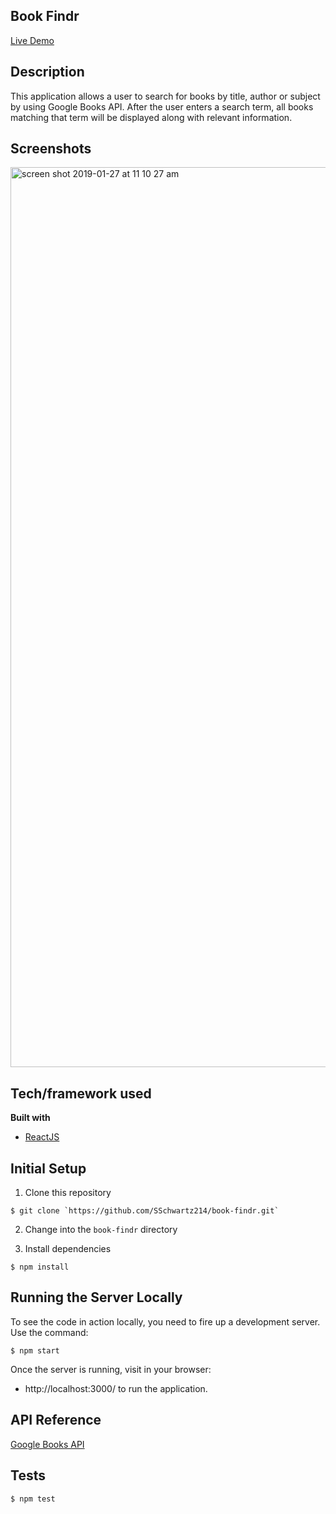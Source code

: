 ## Book Findr

[Live Demo](https://bookfindr.herokuapp.com/)

## Description

This application allows a user to search for books by title, author or subject by using Google Books API.  After the user enters a search term, all books matching that term will be displayed along with relevant information.
 
## Screenshots

<img width="1440" alt="screen shot 2019-01-27 at 11 10 27 am" src="https://user-images.githubusercontent.com/30695131/51803543-5ca51300-2224-11e9-9c83-29e8797e32dc.png">

## Tech/framework used

<b>Built with</b>
- [ReactJS](https://reactjs.org/)

## Initial Setup

1. Clone this repository 

  ```shell
 $ git clone `https://github.com/SSchwartz214/book-findr.git`
  ```
  
2. Change into the `book-findr` directory

3. Install dependencies

  ```shell
  $ npm install
  ```

## Running the Server Locally

To see the code in action locally, you need to fire up a development server. Use the command:

```shell
$ npm start
```

Once the server is running, visit in your browser:

* http://localhost:3000/ to run the application.


## API Reference

[Google Books API](https://developers.google.com/books/)

## Tests

```shell
$ npm test
```
